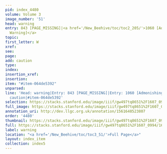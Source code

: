 ```yaml
---
pid: index_4480
volume: Volume 3
image_number: '51'
head: warning
entry: 843 [PAGE_MISSING]|<a href='/New_Beehive/toc/toc2_205/'>1060 [Admonishing &
  Warning]</a>
topic: 
first_letter: W
xref: 
see: 
page: 
add: caution
type: 
index: 
insertion_xref: 
insertion: 
item: "#item-064de5392"
unparsed: 
line: 'Head: warning|Entry: 843 [PAGE_MISSING]|Entry: 1060 [Admonishing & Warning]|Add:
  caution|#item-064de5392'
selection: https://stacks.stanford.edu/image/iiif/gw497tq8651%2F1607_0994/1643,2944,631,159/full/0/default.jpg
full_image: https://stacks.stanford.edu/image/iiif/gw497tq8651%2F1607_0994/full/full/0/default.jpg
annotation_uri: http://dev.llgc.org.uk/annotation/1561648523807
order: '4480'
thumbnail: https://stacks.stanford.edu/image/iiif/gw497tq8651%2F1607_0994/1643,2944,631,159/150,/0/default.jpg
full: https://stacks.stanford.edu/image/iiif/gw497tq8651%2F1607_0994/1643,2944,631,159/full/0/default.jpg
label: warning
location: "<a href='/New_Beehive/toc/toc3_51/'>Full Page</a>"
layout: index_item
collection: index5
---
```

